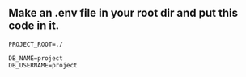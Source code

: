 ## Make an .env file in your root dir and put this code in it.
```
PROJECT_ROOT=./

DB_NAME=project
DB_USERNAME=project

```
